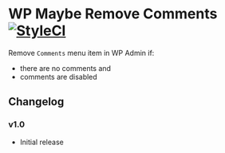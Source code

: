 # WP Maybe Remove Comments [![StyleCI](https://github.styleci.io/repos/205236496/shield?branch=master)](https://github.styleci.io/repos/205236496)

Remove `Comments` menu item in WP Admin if:

* there are no comments and
* comments are disabled

## Changelog

### v1.0

* Initial release
